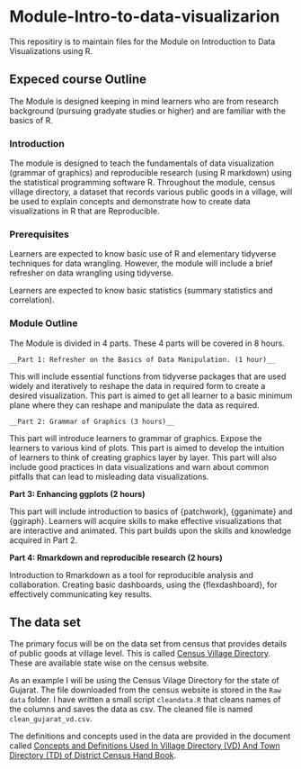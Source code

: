 # Module-Intro-to-data-visualizarion

This repositiry is to maintain files for the Module on Introduction to Data Visualizations using R.

## Expeced course Outline

The Module is designed keeping in mind learners who are from research background (pursuing gradyate studies or higher) and are familiar with the basics of R.

### Introduction

The module is designed to teach the fundamentals of data visualization (grammar of graphics) and reproducible research (using R markdown) using the statistical programming software R. Throughout the module, census village directory, a dataset that records various public goods in a village, will be used to explain concepts and demonstrate how to create data visualizations in R that are Reproducible.

### Prerequisites

Learners are expected to know basic use of R and elementary tidyverse techniques for data wrangling. However, the module will include a brief refresher on data wrangling using tidyverse.

Learners are expected to know basic statistics (summary statistics and correlation).


### Module Outline


The Module is divided in 4 parts. These 4 parts will be covered in 8 hours.
	
	__Part 1: Refresher on the Basics of Data Manipulation. (1 hour)__

This will include essential functions from tidyverse packages that are used widely and iteratively to reshape the data in required form to create a desired visualization. This part is aimed to get all learner to a basic minimum plane where they can reshape and manipulate the data as required.
	
	
	__Part 2: Grammar of Graphics (3 hours)__

This part will introduce learners to grammar of graphics. Expose the learners to various kind of plots. This part is aimed to develop the intuition of learners to think of creating graphics layer by layer. This part will also include good practices in data visualizations and warn about common pitfalls that can lead to misleading data visualizations.
  
  
  __Part 3: Enhancing ggplots (2 hours)__

This part will include introduction to basics of {patchwork}, {gganimate} and {ggiraph}. Learners will acquire skills to make effective visualizations that are interactive and animated. This part builds upon the skills and knowledge acquired in Part 2.
  
  
  __Part 4: Rmarkdown and reproducible research (2 hours)__

Introduction to Rmarkdown as a tool for reproducible analysis and collaboration. Creating basic dashboards, using the {flexdashboard}, for effectively communicating key results.  


## The data set

The primary focus will be on the data set from census that provides details of public goods at village level. This is called [Census Village Directory](https://censusindia.gov.in/2011census/dchb/DCHB.html). These are available state wise on the census website.

As an example I will be using the Census Vilage Directory for the state of Gujarat. The file downloaded from the census website is stored in the `Raw data` folder. I have written a small script `cleandata.R` that cleans names of the columns and saves the data as csv. The cleaned file is named `clean_gujarat_vd.csv`.

The definitions and concepts used in the data are provided in the document called [Concepts and Definitions Used In Village Directory (VD) And Town Directory (TD) of District Census Hand Book](https://censusindia.gov.in/2011census/dchb/DCHB%202011-Concepts%20&%20Definitions%20Village%20and%20Town%20Directory.pdf).

